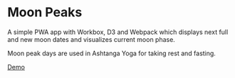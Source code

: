 Moon Peaks
====

A simple PWA app with Workbox, D3 and Webpack which displays next full and new moon dates and visualizes current moon phase.

Moon peak days are used in Ashtanga Yoga for taking rest and fasting.

[Demo](https://moon.komelin.com)
